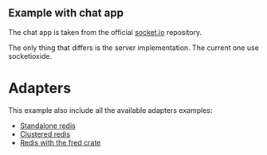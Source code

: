 ## Example with chat app

The chat app is taken from the official [socket.io](https://github.com/socketio/socket.io/blob/main/examples/chat) repository.

The only thing that differs is the server implementation. The current one use socketioxide.

# Adapters
This example also include all the available adapters examples:
* [Standalone redis](./src/redis/redis.rs)
* [Clustered redis](./src/redis/redis_cluster.rs)
* [Redis with the fred crate](./src/redis/redis_fred.rs)
